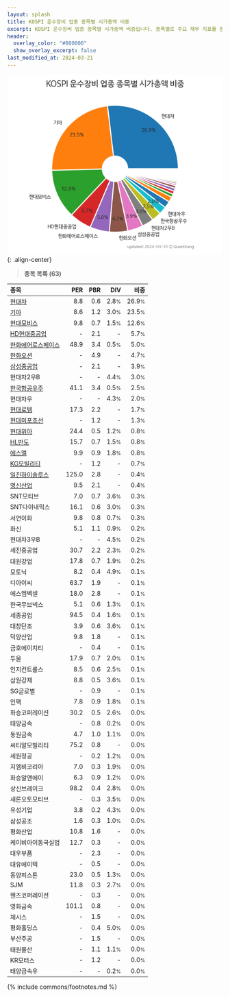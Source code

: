 ```yaml
---
layout: splash
title: KOSPI 운수장비 업종 종목별 시가총액 비중
excerpt: KOSPI 운수장비 업종 종목별 시가총액 비중입니다. 종목별로 주요 재무 지표를 함께 표시합니다.
header:
  overlay_color: "#800000"
  show_overlay_excerpt: false
last_modified_at: 2024-03-21
---
```



![KOSPI 운수장비 업종 종목별 시가총액 비중](/stats/sector/images/kospi_업종_운수장비_종목.png){: .align-center}


> **종목 목록 (63)**<a id="list"></a>

| **종목** | **PER** | **PBR** | **DIV** | **비중** |
| :------- | ------: | ------: | ------: | -------: |
| [현대차](/005380/) | 8.8 | 0.6 | 2.8<small>%</small> | 26.9<small>%</small> |
| [기아](/000270/) | 8.6 | 1.2 | 3.0<small>%</small> | 23.5<small>%</small> |
| [현대모비스](/012330/) | 9.8 | 0.7 | 1.5<small>%</small> | 12.6<small>%</small> |
| [HD현대중공업](/329180/) | - | 2.1 | - | 5.7<small>%</small> |
| [한화에어로스페이스](/012450/) | 48.9 | 3.4 | 0.5<small>%</small> | 5.0<small>%</small> |
| [한화오션](/042660/) | - | 4.9 | - | 4.7<small>%</small> |
| [삼성중공업](/010140/) | - | 2.1 | - | 3.9<small>%</small> |
| 현대차2우B | - | - | 4.4<small>%</small> | 3.0<small>%</small> |
| [한국항공우주](/047810/) | 41.1 | 3.4 | 0.5<small>%</small> | 2.5<small>%</small> |
| 현대차우 | - | - | 4.3<small>%</small> | 2.0<small>%</small> |
| [현대로템](/064350/) | 17.3 | 2.2 | - | 1.7<small>%</small> |
| [현대미포조선](/010620/) | - | 1.2 | - | 1.3<small>%</small> |
| [현대위아](/011210/) | 24.4 | 0.5 | 1.2<small>%</small> | 0.8<small>%</small> |
| [HL만도](/204320/) | 15.7 | 0.7 | 1.5<small>%</small> | 0.8<small>%</small> |
| [에스엘](/005850/) | 9.9 | 0.9 | 1.8<small>%</small> | 0.8<small>%</small> |
| [KG모빌리티](/003620/) | - | 1.2 | - | 0.7<small>%</small> |
| [일진하이솔루스](/271940/) | 125.0 | 2.8 | - | 0.4<small>%</small> |
| [명신산업](/009900/) | 9.5 | 2.1 | - | 0.4<small>%</small> |
| SNT모티브 | 7.0 | 0.7 | 3.6<small>%</small> | 0.3<small>%</small> |
| SNT다이내믹스 | 16.1 | 0.6 | 3.0<small>%</small> | 0.3<small>%</small> |
| 서연이화 | 9.8 | 0.8 | 0.7<small>%</small> | 0.3<small>%</small> |
| 화신 | 5.1 | 1.1 | 0.9<small>%</small> | 0.2<small>%</small> |
| 현대차3우B | - | - | 4.5<small>%</small> | 0.2<small>%</small> |
| 세진중공업 | 30.7 | 2.2 | 2.3<small>%</small> | 0.2<small>%</small> |
| 대원강업 | 17.8 | 0.7 | 1.9<small>%</small> | 0.2<small>%</small> |
| 모토닉 | 8.2 | 0.4 | 4.9<small>%</small> | 0.1<small>%</small> |
| 디아이씨 | 63.7 | 1.9 | - | 0.1<small>%</small> |
| 에스엠벡셀 | 18.0 | 2.8 | - | 0.1<small>%</small> |
| 한국무브넥스 | 5.1 | 0.6 | 1.3<small>%</small> | 0.1<small>%</small> |
| 세종공업 | 94.5 | 0.4 | 1.6<small>%</small> | 0.1<small>%</small> |
| 대창단조 | 3.9 | 0.6 | 3.6<small>%</small> | 0.1<small>%</small> |
| 덕양산업 | 9.8 | 1.8 | - | 0.1<small>%</small> |
| 금호에이치티 | - | 0.4 | - | 0.1<small>%</small> |
| 두올 | 17.9 | 0.7 | 2.0<small>%</small> | 0.1<small>%</small> |
| 인지컨트롤스 | 8.5 | 0.6 | 2.5<small>%</small> | 0.1<small>%</small> |
| 삼원강재 | 8.8 | 0.5 | 3.6<small>%</small> | 0.1<small>%</small> |
| SG글로벌 | - | 0.9 | - | 0.1<small>%</small> |
| 인팩 | 7.8 | 0.9 | 1.8<small>%</small> | 0.1<small>%</small> |
| 화승코퍼레이션 | 30.2 | 0.5 | 2.6<small>%</small> | 0.0<small>%</small> |
| 태양금속 | - | 0.8 | 0.2<small>%</small> | 0.0<small>%</small> |
| 동원금속 | 4.7 | 1.0 | 1.1<small>%</small> | 0.0<small>%</small> |
| 씨티알모빌리티 | 75.2 | 0.8 | - | 0.0<small>%</small> |
| 세원정공 | - | 0.2 | 1.2<small>%</small> | 0.0<small>%</small> |
| 지엠비코리아 | 7.0 | 0.3 | 1.9<small>%</small> | 0.0<small>%</small> |
| 화승알앤에이 | 6.3 | 0.9 | 1.2<small>%</small> | 0.0<small>%</small> |
| 상신브레이크 | 98.2 | 0.4 | 2.8<small>%</small> | 0.0<small>%</small> |
| 새론오토모티브 | - | 0.3 | 3.5<small>%</small> | 0.0<small>%</small> |
| 유성기업 | 3.8 | 0.2 | 4.3<small>%</small> | 0.0<small>%</small> |
| 삼성공조 | 1.6 | 0.3 | 1.0<small>%</small> | 0.0<small>%</small> |
| 평화산업 | 10.8 | 1.6 | - | 0.0<small>%</small> |
| 케이비아이동국실업 | 12.7 | 0.3 | - | 0.0<small>%</small> |
| 대우부품 | - | 2.3 | - | 0.0<small>%</small> |
| 대유에이텍 | - | 0.5 | - | 0.0<small>%</small> |
| 동양피스톤 | 23.0 | 0.5 | 1.3<small>%</small> | 0.0<small>%</small> |
| SJM | 11.8 | 0.3 | 2.7<small>%</small> | 0.0<small>%</small> |
| 핸즈코퍼레이션 | - | 0.3 | - | 0.0<small>%</small> |
| 영화금속 | 101.1 | 0.8 | - | 0.0<small>%</small> |
| 체시스 | - | 1.5 | - | 0.0<small>%</small> |
| 평화홀딩스 | - | 0.4 | 5.0<small>%</small> | 0.0<small>%</small> |
| 부산주공 | - | 1.5 | - | 0.0<small>%</small> |
| 태원물산 | - | 1.1 | 1.1<small>%</small> | 0.0<small>%</small> |
| KR모터스 | - | 1.2 | - | 0.0<small>%</small> |
| 태양금속우 | - | - | 0.2<small>%</small> | 0.0<small>%</small> |

{% include commons/footnotes.md %}